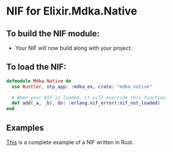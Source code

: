 # NIF for Elixir.Mdka.Native

## To build the NIF module:

- Your NIF will now build along with your project.

## To load the NIF:

```elixir
defmodule Mdka.Native do
  use Rustler, otp_app: :mdka_ex, crate: "mdka_native"

  # When your NIF is loaded, it will override this function.
  def add(_a, _b), do: :erlang.nif_error(:nif_not_loaded)
end
```

## Examples

[This](https://github.com/rusterlium/NifIo) is a complete example of a NIF written in Rust.
